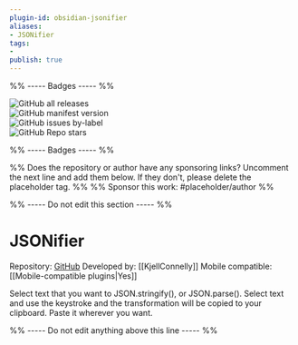 ```yaml
---
plugin-id: obsidian-jsonifier
aliases:
- JSONifier
tags: 
- 
publish: true
---
```


%% ----- Badges ----- %%

![GitHub all releases](https://img.shields.io/github/downloads/KjellConnelly/obsidian-jsonifier/total?color=573E7A&logo=github&style=for-the-badge)   
![GitHub manifest version](https://img.shields.io/github/manifest-json/v/KjellConnelly/obsidian-jsonifier?color=573E7A&logo=github&style=for-the-badge)   
![GitHub issues by-label](https://img.shields.io/github/issues/KjellConnelly/obsidian-jsonifier/help%20wanted?color=573E7A&logo=github&style=for-the-badge)   
![GitHub Repo stars](https://img.shields.io/github/stars/KjellConnelly/obsidian-jsonifier?color=573E7A&logo=github&style=for-the-badge)

%% ----- Badges ----- %%

%% Does the repository or author have any sponsoring links? Uncomment the next line and add them below. If they don't, please delete the placeholder tag. %%
%% Sponsor this work: #placeholder/author %%

%% ----- Do not edit this section ----- %%

# JSONifier

Repository: [GitHub](https://github.com/KjellConnelly/obsidian-jsonifier)
Developed by: [[KjellConnelly]]
Mobile compatible: [[Mobile-compatible plugins|Yes]]

Select text that you want to JSON.stringify(), or JSON.parse(). Select text and use the keystroke and the transformation will be copied to your clipboard. Paste it wherever you want.

%% ----- Do not edit anything above this line ----- %% 
